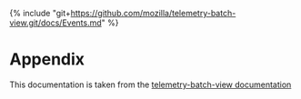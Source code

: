 {% include "git+https://github.com/mozilla/telemetry-batch-view.git/docs/Events.md" %}

# Appendix

This documentation is taken from the [telemetry-batch-view documentation](https://github.com/mozilla/telemetry-batch-view/tree/master/docs)

